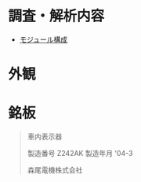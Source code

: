 # 調査・解析内容
- [モジュール構成](modules/README.md)

# 外観
<!-- ![前面](https://raw.githubusercontent.com/smdn/txline-map-display/images/doc/exterior-frontside.jpg) -->
<!-- ![背面](https://raw.githubusercontent.com/smdn/txline-map-display/images/doc/exterior-backside.jpg) -->

# 銘板
<!-- ![銘板](https://raw.githubusercontent.com/smdn/txline-map-display/images/doc/nameplate.jpg) -->

> 車内表示器
>
> 製造番号 Z242AK
> 製造年月 '04-3
>
> 森尾電機株式会社
